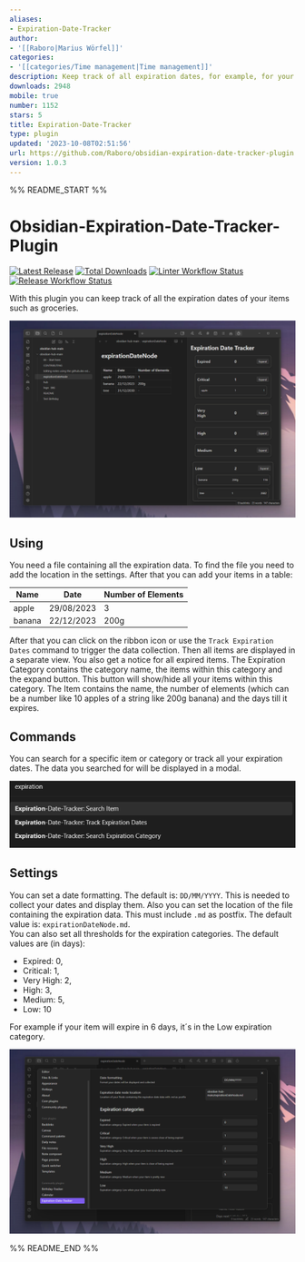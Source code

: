 ```yaml
---
aliases:
- Expiration-Date-Tracker
author:
- '[[Raboro|Marius Wörfel]]'
categories:
- '[[categories/Time management|Time management]]'
description: Keep track of all expiration dates, for example, for your groceries.
downloads: 2948
mobile: true
number: 1152
stars: 5
title: Expiration-Date-Tracker
type: plugin
updated: '2023-10-08T02:51:56'
url: https://github.com/Raboro/obsidian-expiration-date-tracker-plugin
version: 1.0.3
---
```


%% README_START %%

# Obsidian-Expiration-Date-Tracker-Plugin

[![Latest Release](https://img.shields.io/github/v/release/Raboro/obsidian-expiration-date-tracker-plugin?include_prereleases&sort=semver&style=for-the-badge)](https://github.com/Raboro/obsidian-expiration-date-tracker-plugin/releases/latest) [![Total Downloads](https://img.shields.io/github/downloads/Raboro/obsidian-expiration-date-tracker-plugin/total?style=for-the-badge)](https://github.com/Raboro/obsidian-expiration-date-tracker-plugin/releases/latest)
[![Linter Workflow Status](https://img.shields.io/github/actions/workflow/status/Raboro/obsidian-expiration-date-tracker-plugin/linter.yml?branch=main&logo=github&style=for-the-badge)](https://github.com/Raboro/obsidian-expiration-date-tracker-plugin/actions/workflows/linter.yml)
[![Release Workflow Status](https://img.shields.io/github/actions/workflow/status/Raboro/obsidian-expiration-date-tracker-plugin/release.yml?branch=main&logo=github&style=for-the-badge)](https://github.com/Raboro/obsidian-expiration-date-tracker-plugin/actions/workflows/release.yml)

With this plugin you can keep track of all the expiration dates of your items such as groceries.

![Main Demo image](https://raw.githubusercontent.com/Raboro/obsidian-expiration-date-tracker-plugin/HEAD/assets/MainDemo.png)

## Using
You need a file containing all the expiration data. To find the file you need to add the location in the settings. After that you can add your items in a table:

| Name | Date | Number of Elements | 
| --- | --- | --- | 
| apple | 29/08/2023 | 3 | 
| banana | 22/12/2023 | 200g | 

After that you can click on the ribbon icon or use the ``Track Expiration Dates`` command to trigger the data collection. Then all items are displayed in a separate view. You also get a notice for all expired items.
The Expiration Category contains the category name, the items within this category and the expand button. This button will show/hide all your items within this category. The Item contains the name, the number of elements (which can be a number like 10 apples of a string like 200g banana) and the days till it expires.
## Commands 
You can search for a specific item or category or track all your expiration dates. The data you searched for will be displayed in a modal.

![Command demo image](https://raw.githubusercontent.com/Raboro/obsidian-expiration-date-tracker-plugin/HEAD/assets/CommandsDemo.png)

## Settings
You can set a date formatting. The default is: ``DD/MM/YYYY``. This is needed to collect your dates and display them. Also you can set the location of the file containing the expiration data. This must include `.md` as postfix. The default value is: `expirationDateNode.md`. \
You can also set all thresholds for the expiration categories. The default values are (in days):
- Expired: 0,
- Critical: 1,
- Very High: 2,
- High: 3,
- Medium: 5,
- Low: 10

For example if your item will expire in 6 days, it´s in the Low expiration category.

![Settings Demo image](https://raw.githubusercontent.com/Raboro/obsidian-expiration-date-tracker-plugin/HEAD/assets/SettingsDemo.png)


%% README_END %%